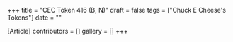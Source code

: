+++
title = "CEC Token 416 (B, N)"
draft = false
tags = ["Chuck E Cheese's Tokens"]
date = ""

[Article]
contributors = []
gallery = []
+++